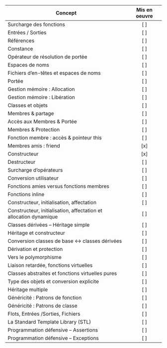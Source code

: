 | Concept | Mis en oeuvre| 
|----------|:-------------:| 
| Surcharge des fonctions | [ ] |
| Entrées / Sorties | [ ] |
| Références | [ ] |
| Constance | [ ] |
| Opérateur de résolution de portée | [ ] |
| Espaces de noms | [ ] |
| Fichiers d’en-têtes et espaces de noms | [ ] |
| Portée | [ ] |
| Gestion mémoire : Allocation | [ ] |
| Gestion mémoire : Libération | [ ] |
| Classes et objets | [ ] |
| Membres & partage | [ ] |
| Accès aux Membres & Portée | [ ] |
| Membres & Protection | [ ] |
| Fonction membre : accès & pointeur this | [ ] |
| Membres amis : friend | [x] |
| Constructeur | [x] |
| Destructeur | [ ] |
| Surcharge d’opérateurs | [ ] |
| Conversion utilisateur | [ ] |
| Fonctions amies versus fonctions membres | [ ] |
| Fonctions inline | [ ] |
| Constructeur, initialisation, affectation | [ ] |
| Constructeur, initialisation, affectation et allocation dynamique | [ ] |
| Classes dérivées – Héritage simple | [ ] |
| Héritage et constructeur | [ ] |
| Conversion classes de base <-> classes dérivées | [ ] |
| Dérivation et protection | [ ] |
| Vers le polymorphisme | [ ] |
| Liaison retardée, fonctions virtuelles | [ ] |
| Classes abstraites et fonctions virtuelles pures | [ ] |
| Type des objets et conversion explicite | [ ] |
| Héritage multiple | [ ] |
| Généricité : Patrons de fonction | [ ] |
| Généricité : Patrons de classe | [ ] |
| Flots, Entrées /Sorties, Fichiers | [ ] |
| La Standard Template Library (STL) | [ ] |
| Programmation défensive – Assertions | [ ] |
| Programmation défensive – Exceptions | [ ] |
